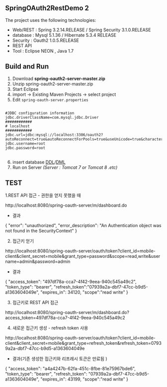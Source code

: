 ## SpringOAuth2RestDemo 2 ## 

The project uses the following technologies: 

- Web/REST : Spring 3.2.14.RELEASE / Spring Security 3.1.0.RELEASE
- database : Mysql 5.1.36 / Hibernate 5.3.4 RELEASE
- Security : Oauth2 1.0.5.RELEASE 
- REST API
- Tool : Eclipse NEON , Java 1.7

## Build and Run ##

1. Download  **spring-oauth2-server-master.zip**
2. Unzip spring-oauth2-server-master.zip
3. Start Eclipse 
4. import -> Existing Maven Projects -> select project
5. Edit `spring-oauth-server.properties`

<pre><code>
#JDBC configuration information
jdbc.driverClassName=com.mysql.jdbc.Driver
############
# localhost
############
jdbc.url=jdbc:mysql://localhost:3306/oauth2?autoReconnect=true&autoReconnectForPools=true&useUnicode=true&characterEncoding=utf8
jdbc.username=root
jdbc.password=root
</code>
</pre>

6. insert database [DDL](https://github.com/yks8890/spring-oauth2-server/blob/master/spring-oauth-server/others/database/oauth2.ddl)/[DML](https://github.com/yks8890/spring-oauth2-server/blob/master/spring-oauth-server/others/database/oauth2.ddl)
7. Run on Server *(Server : Tomcat 7 or Tomcat 8 .etc)*

## TEST ##
1.REST API 접근 - 권한을 얻지 못했을 때 

http://localhost:8080/spring-oauth-server/m/dashboard.do 

- 결과 

{ "error": "unauthorized",
 "error_description": "An Authentication object was not found in the SecurityContext" } 

2. 접근키 얻기 

http://localhost:8080/spring-oauth-server/oauth/token?client_id=mobile-client&client_secret=mobile&grant_type=password&scope=read,write&username=admin&password=admin 

- 결과 

{ "access_token": "497df78a-cca7-4f42-9eea-940c545a49c2",
 "token_type": "bearer",
 "refresh_token":"07939a2a-dbf7-47cc-b9d5-a1363604049e", 
 "expires_in": 34120, 
 "scope":"read write" } 

3. 접근키로 REST API 접근  

http://localhost:8080/spring-oauth-server/m/dashboard.do?access_token=497df78a-cca7-4f42-9eea-940c545a49c2 

4. 새로운 접근키 생성 - refresh token 사용 

http://localhost:8080/spring-oauth-server/oauth/token?client_id=mobile-client&client_secret=mobile&grant_type=refresh_token&refresh_token=07939a2a-dbf7-47cc-b9d5-a1363604049e 

- 결과(기존 생성한 접근키와 리프레시 토큰은 만료됨 ) 

{ "access_token": "a4a4247b-62fa-451c-8fbe-81e75967bde6",
 "token_type": "bearer",
 "refresh_token": "07939a2a-dbf7-47cc-b9d5-a1363604049e",
 "expires_in": 43199, 
 "scope":"read write" } 
